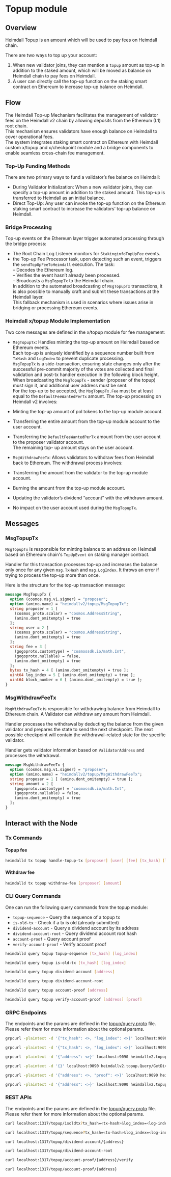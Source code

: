 # Topup module

## Overview

Heimdall Topup is an amount which will be used to pay fees on Heimdall chain.

There are two ways to top up your account:

1. When new validator joins, they can mention a `topup` amount as top-up in addition to the staked amount, which will be
   moved as balance on Heimdall chain to pay fees on Heimdall.
2. A user can directly call the top-up function on the staking smart contract on Ethereum to increase top-up balance on
   Heimdall.

## Flow

The Heimdall Top-up Mechanism facilitates the management of validator fees on the Heimdall v2 chain by allowing deposits from the Ethereum (L1) root chain.  
This mechanism ensures validators have enough balance on Heimdall to cover operational fees.  
The system integrates staking smart contract on Ethereum with Heimdall custom x/topup and x/checkpoint module and a bridge components to enable seamless cross-chain fee management.  

### Top-Up Funding Methods
There are two primary ways to fund a validator’s fee balance on Heimdall:  
- During Validator Initialization: When a new validator joins, they can specify a top-up amount in addition to the staked amount. This top-up is transferred to Heimdall as an initial balance.
- Direct Top-Up: Any user can invoke the top-up function on the Ethereum staking smart contract to increase the validators’ top-up balance on Heimdall.

### Bridge Processing
Top-up events on the Ethereum layer trigger automated processing through the bridge process:  
- The Root Chain Log Listener monitors for `StakinginfoTopUpFee` events.  
- the Top-up Fee Processor task, upon detecting such an event, triggers the `sendTopUpFeeToHeimdall` execution.
The task:  
– Decodes the Ethereum log.  
– Verifies the event hasn’t already been processed.  
– Broadcasts a `MsgTopupTx` to the Heimdall chain.  
In addition to the automated broadcasting of `MsgTopupTx` transactions, it is also possible to manually craft and submit these transactions at the Heimdall layer.  
This fallback mechanism is used in scenarios where issues arise in bridging or processing Ethereum events.  

### Heimdall x/topup Module Implementation
Two core messages are defined in the x/topup module for fee management:
- `MsgTopupTx`: Handles minting the top-up amount on Heimdall based on Ethereum events.  
Each top-up is uniquely identified by a sequence number built from `TxHash` and `LogIndex` to prevent duplicate processing.  
`MsgTopupTx` is a side-transaction, ensuring state changes only after the successful pre-commit majority of the votes are collected and final validation and post-tx handler execution in the following block height.  
When broadcasting the `MsgTopupTx` - sender (proposer of the topup) must sign it, and additional user address must be sent.  
For the top-up to be accepted, the `MsgTopupTx.Fee` must be at least equal to the `DefaultFeeWantedPerTx` amount. The top-up processing on Heimdall v2 involves:  
- Minting the top-up amount of pol tokens to the top-up module account.  
- Transferring the entire amount from the top-up module account to the user account.  
- Transferring the `DefaultFeeWantedPerTx` amount from the user account to the proposer validator account.  
The remaining top- up amount stays on the user account.

- `MsgWithdrawFeeTx`: Allows validators to withdraw fees from Heimdall back to Ethereum.
The withdrawal process involves:
- Transferring the amount from the validator to the top-up module account.  
- Burning the amount from the top-up module account.  
- Updating the validator’s dividend “account” with the withdrawn amount.  
- No impact on the user account used during the `MsgTopupTx`.

## Messages

### MsgTopupTx

`MsgTopupTx` is responsible for minting balance to an address on Heimdall based on Ethereum chain's `TopUpEvent` on
staking manager contract.

Handler for this transaction processes top-up and increases the balance only once for any given `msg.TxHash`
and `msg.LogIndex`. It throws an error if trying to process the top-up more than once.

Here is the structure for the top-up transaction message:

```protobuf
message MsgTopupTx {
  option (cosmos.msg.v1.signer) = "proposer";
  option (amino.name) = "heimdallv2/topup/MsgTopupTx";
  string proposer = 1 [
    (cosmos_proto.scalar) = "cosmos.AddressString",
    (amino.dont_omitempty) = true
  ];
  string user = 2 [
    (cosmos_proto.scalar) = "cosmos.AddressString",
    (amino.dont_omitempty) = true
  ];
  string fee = 3 [
    (gogoproto.customtype) = "cosmossdk.io/math.Int",
    (gogoproto.nullable) = false,
    (amino.dont_omitempty) = true
  ];
  bytes tx_hash = 4 [ (amino.dont_omitempty) = true ];
  uint64 log_index = 5 [ (amino.dont_omitempty) = true ];
  uint64 block_number = 6 [ (amino.dont_omitempty) = true ];
}
```

### MsgWithdrawFeeTx

`MsgWithdrawFeeTx` is responsible for withdrawing balance from Heimdall to Ethereum chain. A Validator can
withdraw any amount from Heimdall.

Handler processes the withdrawal by deducting the balance from the given validator and prepares the state to send the next
checkpoint. The next possible checkpoint will contain the withdrawal-related state for the specific validator.

Handler gets validator information based on `ValidatorAddress` and processes the withdrawal.

```protobuf
message MsgWithdrawFeeTx {
  option (cosmos.msg.v1.signer) = "proposer";
  option (amino.name) = "heimdallv2/topup/MsgWithdrawFeeTx";
  string proposer = 1 [ (amino.dont_omitempty) = true ];
  string amount = 2 [
    (gogoproto.customtype) = "cosmossdk.io/math.Int",
    (gogoproto.nullable) = false,
    (amino.dont_omitempty) = true
  ];
}
```

## Interact with the Node

### Tx Commands

#### Topup fee

```bash
heimdalld tx topup handle-topup-tx [proposer] [user] [fee] [tx_hash] [log_index] [block_number]
```

#### Withdraw fee

```bash
heimdalld tx topup withdraw-fee [proposer] [amount]
```

### CLI Query Commands

One can run the following query commands from the topup module:

* `topup-sequence` - Query the sequence of a topup tx
* `is-old-tx` - Check if a tx is old (already submitted)
* `dividend-account` - Query a dividend account by its address
* `dividend-account-root` - Query dividend account root hash
* `account-proof` - Query account proof
* `verify-account-proof` - Verify account proof

```bash
heimdalld query topup topup-sequence [tx_hash] [log_index]
```

```bash
heimdalld query topup is-old-tx [tx_hash] [log_index]
```

```bash
heimdalld query topup dividend-account [address]
```

```bash
heimdalld query topup dividend-account-root
```

```bash
heimdalld query topup account-proof [address]
```

```bash
heimdalld query topup verify-account-proof [address] [proof]
```

### GRPC Endpoints

The endpoints and the params are defined in the [topup/query.proto](/proto/heimdallv2/topup/query.proto) file. Please refer them for more information about the optional params.

```bash
grpcurl -plaintext -d '{"tx_hash": <>, "log_index": <>}' localhost:9090 heimdallv2.topup.Query/IsTopupTxOld
```

```bash
grpcurl -plaintext -d '{"tx_hash": <>, "log_index": <>}' localhost:9090 heimdallv2.topup.Query/GetTopupTxSequence
```

```bash
grpcurl -plaintext -d '{"address": <>}' localhost:9090 heimdallv2.topup.Query/GetDividendAccountByAddress
```

```bash
grpcurl -plaintext -d '{}' localhost:9090 heimdallv2.topup.Query/GetDividendAccountRootHash
```

```bash
grpcurl -plaintext -d '{"address": <>, "proof": <>}' localhost:9090 heimdallv2.topup.Query/VerifyAccountProofByAddress
```

```bash
grpcurl -plaintext -d '{"address": <>}' localhost:9090 heimdallv2.topup.Query/GetAccountProofByAddress
```

### REST APIs

The endpoints and the params are defined in the [topup/query.proto](/proto/heimdallv2/topup/query.proto) file. Please refer them for more information about the optional params.

```bash
curl localhost:1317/topup/isoldtx?tx_hash=<tx-hash>&log_index=<log-index>
```

```bash
curl localhost:1317/topup/sequence?tx_hash=<tx-hash>&log_index=<log-index>
```

```bash
curl localhost:1317/topup/dividend-account/{address}
```

```bash
curl localhost:1317/topup/dividend-account-root
```

```bash
curl localhost:1317/topup/account-proof/{address}/verify
```

```bash
curl localhost:1317/topup/account-proof/{address}
```